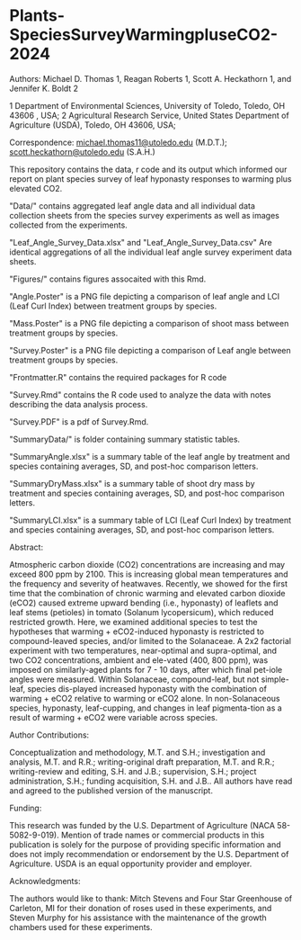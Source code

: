 # Plants-SpeciesSurveyWarmingpluseCO2-2024

Authors:
Michael  D. Thomas 1, Reagan Roberts   1, Scott A. Heckathorn 1, and Jennifer K. Boldt 2

1	Department  of Environmental Sciences, University of Toledo, Toledo, OH 43606 , USA;
2	Agricultural Research Service, United States Department of Agriculture (USDA), Toledo, OH 43606, USA;

Correspondence: michael.thomas11@utoledo.edu (M.D.T.); scott.heckathorn@utoledo.edu (S.A.H.)


 This repository contains the data, r code and its output which informed our report on plant species survey of leaf hyponasty responses to warming plus elevated CO2.
 
"Data/" contains aggregated leaf angle data and all individual data collection sheets from the species survey experiments as well as images collected from the experiments. 

"Leaf_Angle_Survey_Data.xlsx" and "Leaf_Angle_Survey_Data.csv" Are     identical aggregations of all the individual leaf angle survey experiment data sheets.

"Figures/" contains figures assocaited with this Rmd.

"Angle.Poster" is a PNG file depicting a comparison of leaf angle and LCI   (Leaf Curl Index) between treatment groups by species. 

"Mass.Poster" is a PNG file depicting a comparison of shoot mass between    treatment groups by species.

"Survey.Poster" is a PNG file depicting a comparison of Leaf angle between  treatment groups by species.

"Frontmatter.R" contains the required packages for R code

"Survey.Rmd" contains the R code used to analyze the data with notes describing the data analysis process. 

"Survey.PDF" is a pdf of Survey.Rmd. 

"SummaryData/" is folder containing summary statistic tables.

"SummaryAngle.xlsx" is a summary table of the leaf angle by treatment and species containing averages, SD, and post-hoc comparison letters. 

"SummaryDryMass.xlsx" is a summary table of shoot dry mass by treatment and species containing averages, SD, and post-hoc comparison letters.

"SummaryLCI.xlsx" is a summary table of LCI (Leaf Curl Index) by treatment and species containing averages, SD, and post-hoc comparison letters. 
 
 Abstract:
 
Atmospheric carbon dioxide (CO2) concentrations are increasing and may exceed 800 ppm by 2100. This is increasing global mean temperatures and the frequency and severity of heatwaves. Recently, we showed for the first time that the combination of chronic warming and elevated carbon dioxide (eCO2) caused extreme upward bending (i.e., hyponasty) of leaflets and leaf stems (petioles) in tomato (Solanum lycopersicum), which reduced restricted growth. Here, we examined additional species to test the hypotheses that warming + eCO2-induced hyponasty is restricted to compound-leaved species, and/or limited to the Solanaceae. A 2x2 factorial experiment with two temperatures, near-optimal and supra-optimal, and two CO2 concentrations, ambient and ele-vated (400, 800 ppm), was imposed on similarly-aged plants for 7 - 10 days, after which final pet-iole angles were measured. Within Solanaceae, compound-leaf, but not simple-leaf, species dis-played increased hyponasty with the combination of warming + eCO2 relative to warming or eCO2 alone. In non-Solanaceous species, hyponasty, leaf-cupping, and changes in leaf pigmenta-tion as a result of warming + eCO2 were variable across species.

Author Contributions: 

Conceptualization and methodology, M.T. and S.H.; investigation and analysis, M.T. and R.R.; writing-original draft preparation, M.T. and R.R.; writing-review and editing, S.H. and J.B.; supervision, S.H.; project administration, S.H.; funding acquisition, S.H. and J.B.. All authors have read and agreed to the published version of the manuscript.

Funding: 

This research was funded by the U.S. Department of Agriculture (NACA 58-5082-9-019). Mention of trade names or commercial products in this publication is solely for the purpose of providing specific information and does not imply recommendation or endorsement by the U.S. Department of Agriculture. USDA is an equal opportunity provider and employer.

Acknowledgments: 

The authors would like to thank: Mitch Stevens and Four Star Greenhouse of Carleton, MI for their donation of roses used in these experiments, and Steven Murphy for his assistance with the maintenance of the growth chambers used for these experiments. 